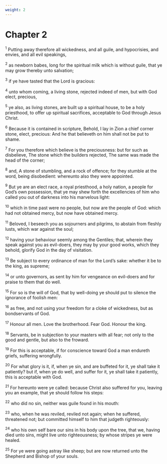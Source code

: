 ```yaml
---
weight: 2
---
```


# Chapter 2

<sup>1</sup> Putting away therefore all wickedness, and all guile, and hypocrisies, and envies, and all evil speakings, 

<sup>2</sup> as newborn babes, long for the spiritual milk which is without guile, that ye may grow thereby unto salvation; 

<sup>3</sup> if ye have tasted that the Lord is gracious: 

<sup>4</sup> unto whom coming, a living stone, rejected indeed of men, but with God elect, precious, 

<sup>5</sup> ye also, as living stones, are built up a spiritual house, to be a holy priesthood, to offer up spiritual sacrifices, acceptable to God through Jesus Christ. 

<sup>6</sup> Because it is contained in scripture, Behold, I lay in Zion a chief corner stone, elect, precious: And he that believeth on him shall not be put to shame. 

<sup>7</sup> For you therefore which believe is the preciousness: but for such as disbelieve, The stone which the builders rejected, The same was made the head of the corner; 

<sup>8</sup> and, A stone of stumbling, and a rock of offence; for they stumble at the word, being disobedient: whereunto also they were appointed. 

<sup>9</sup> But ye are an elect race, a royal priesthood, a holy nation, a people for God’s own possession, that ye may shew forth the excellencies of him who called you out of darkness into his marvelous light: 

<sup>10</sup> which in time past were no people, but now are the people of God: which had not obtained mercy, but now have obtained mercy. 

<sup>11</sup> Beloved, I beseech you as sojourners and pilgrims, to abstain from fleshly lusts, which war against the soul; 

<sup>12</sup> having your behaviour seemly among the Gentiles; that, wherein they speak against you as evil-doers, they may by your good works, which they behold, glorify God in the day of visitation. 

<sup>13</sup> Be subject to every ordinance of man for the Lord’s sake: whether it be to the king, as supreme; 

<sup>14</sup> or unto governors, as sent by him for vengeance on evil-doers and for praise to them that do well. 

<sup>15</sup> For so is the will of God, that by well-doing ye should put to silence the ignorance of foolish men: 

<sup>16</sup> as free, and not using your freedom for a cloke of wickedness, but as bondservants of God. 

<sup>17</sup> Honour all men. Love the brotherhood. Fear God. Honour the king. 

<sup>18</sup> Servants, be in subjection to your masters with all fear; not only to the good and gentle, but also to the froward. 

<sup>19</sup> For this is acceptable, if for conscience toward God a man endureth griefs, suffering wrongfully. 

<sup>20</sup> For what glory is it, if, when ye sin, and are buffeted for it, ye shall take it patiently? but if, when ye do well, and suffer for it, ye shall take it patiently, this is acceptable with God. 

<sup>21</sup> For hereunto were ye called: because Christ also suffered for you, leaving you an example, that ye should follow his steps: 

<sup>22</sup> who did no sin, neither was guile found in his mouth: 

<sup>23</sup> who, when he was reviled, reviled not again; when he suffered, threatened not; but committed himself to him that judgeth righteously: 

<sup>24</sup> who his own self bare our sins in his body upon the tree, that we, having died unto sins, might live unto righteousness; by whose stripes ye were healed. 

<sup>25</sup> For ye were going astray like sheep; but are now returned unto the Shepherd and Bishop of your souls. 


